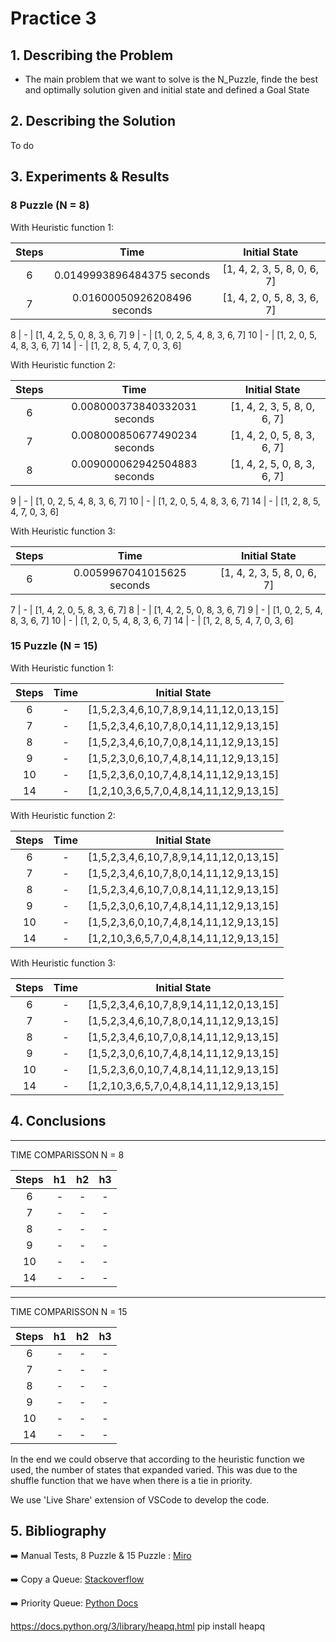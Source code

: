 # Practice 3
## 1. Describing the Problem
- The main problem that we want to solve is the N_Puzzle, finde the best and optimally solution given and initial state and defined a Goal State

## 2. Describing the Solution

To do

## 3. Experiments & Results
### 8 Puzzle (N = 8)

With Heuristic function 1:

Steps | Time | Initial State
:---: | :---: | :---: 
6 | 0.0149993896484375 seconds | [1, 4, 2, 3, 5, 8, 0, 6, 7]
7 | 0.01600050926208496 seconds | [1, 4, 2, 0, 5, 8, 3, 6, 7]

8 | - | [1, 4, 2, 5, 0, 8, 3, 6, 7]
9 | - | [1, 0, 2, 5, 4, 8, 3, 6, 7]
10 | - | [1, 2, 0, 5, 4, 8, 3, 6, 7]
14 | - | [1, 2, 8, 5, 4, 7, 0, 3, 6]


With Heuristic function 2:

Steps | Time | Initial State
:---: | :---: | :---: 
6 | 0.008000373840332031 seconds | [1, 4, 2, 3, 5, 8, 0, 6, 7]
7 | 0.008000850677490234 seconds | [1, 4, 2, 0, 5, 8, 3, 6, 7]
8 | 0.009000062942504883 seconds | [1, 4, 2, 5, 0, 8, 3, 6, 7]

9 | - | [1, 0, 2, 5, 4, 8, 3, 6, 7]
10 | - | [1, 2, 0, 5, 4, 8, 3, 6, 7]
14 | - | [1, 2, 8, 5, 4, 7, 0, 3, 6]


With Heuristic function 3:

Steps | Time | Initial State
:---: | :---: | :---: 
6 | 0.0059967041015625 seconds | [1, 4, 2, 3, 5, 8, 0, 6, 7]

7 | - | [1, 4, 2, 0, 5, 8, 3, 6, 7]
8 | - | [1, 4, 2, 5, 0, 8, 3, 6, 7]
9 | - | [1, 0, 2, 5, 4, 8, 3, 6, 7]
10 | - | [1, 2, 0, 5, 4, 8, 3, 6, 7]
14 | - | [1, 2, 8, 5, 4, 7, 0, 3, 6]


### 15 Puzzle (N = 15)

With Heuristic function 1:

Steps | Time | Initial State
:---: | :---: | :---: 
6 | - | [1,5,2,3,4,6,10,7,8,9,14,11,12,0,13,15]
7 | - | [1,5,2,3,4,6,10,7,8,0,14,11,12,9,13,15]
8 | - | [1,5,2,3,4,6,10,7,0,8,14,11,12,9,13,15]
9 | - | [1,5,2,3,0,6,10,7,4,8,14,11,12,9,13,15]
10 | - | [1,5,2,3,6,0,10,7,4,8,14,11,12,9,13,15]
14 | - | [1,2,10,3,6,5,7,0,4,8,14,11,12,9,13,15]


With Heuristic function 2:

Steps | Time | Initial State
:---: | :---: | :---: 
6 | - | [1,5,2,3,4,6,10,7,8,9,14,11,12,0,13,15]
7 | - | [1,5,2,3,4,6,10,7,8,0,14,11,12,9,13,15]
8 | - | [1,5,2,3,4,6,10,7,0,8,14,11,12,9,13,15]
9 | - | [1,5,2,3,0,6,10,7,4,8,14,11,12,9,13,15]
10 | - | [1,5,2,3,6,0,10,7,4,8,14,11,12,9,13,15]
14 | - | [1,2,10,3,6,5,7,0,4,8,14,11,12,9,13,15]


With Heuristic function 3:

Steps | Time | Initial State
:---: | :---: | :---: 
6 | - | [1,5,2,3,4,6,10,7,8,9,14,11,12,0,13,15]
7 | - | [1,5,2,3,4,6,10,7,8,0,14,11,12,9,13,15]
8 | - | [1,5,2,3,4,6,10,7,0,8,14,11,12,9,13,15]
9 | - | [1,5,2,3,0,6,10,7,4,8,14,11,12,9,13,15]
10 | - | [1,5,2,3,6,0,10,7,4,8,14,11,12,9,13,15]
14 | - | [1,2,10,3,6,5,7,0,4,8,14,11,12,9,13,15]

## 4. Conclusions
---
TIME COMPARISSON   N = 8

Steps |  h1  | h2 | h3 
:---: | :---: | :---: | :---:
6 | - |  - |  -
7 | - |  - |  -
8 | - |  - |  -
9 | - |  - |  -
10 | - |  - |  -
14 | - |  - |  -


---

TIME COMPARISSON   N = 15


Steps |  h1  | h2 | h3 
:---: | :---: | :---: | :---:
6 | - |  - |  -
7 | - |  - |  -
8 | - |  - |  -
9 | - |  - |  -
10 | - |  - |  -
14 | - |  - |  -

In the end we could observe that according to the heuristic function we used, the number of states that expanded varied. This was due to the shuffle function that we have when there is a tie in priority. 

We use 'Live Share' extension of VSCode to develop the code.
## 5. Bibliography

➡️  Manual Tests, 8 Puzzle & 15 Puzzle : [Miro][miro]

➡️  Copy a Queue: [Stackoverflow][copy_queue]

➡️  Priority Queue: [Python Docs][priority_queue]


[miro]: https://miro.com/welcomeonboard/YWcxVk5zcnNsRTVPOFlsaVZlTnhCdzU1MjNzU3VMbnJHOFdadndBOVV6TVBwY29GOXNZbjg5QndkNTc3OTZnc3wzMDc0NDU3MzQ5MzA5MzU1OTMx

[copy_queue]: https://stackoverflow.com/questions/32488533/how-to-clone-a-queue-in-python

[priority_queue]: https://docs.python.org/3/library/asyncio-queue.html
https://docs.python.org/3/library/heapq.html
pip install heapq